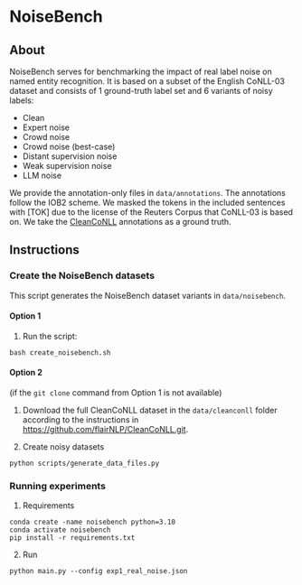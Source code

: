 # NoiseBench

## About

NoiseBench serves for benchmarking the impact of real label noise on named entity recognition. It is based on a subset of the English CoNLL-03 dataset and consists of 1 ground-truth label set and 6 variants of noisy labels:

- Clean
- Expert noise
- Crowd noise
- Crowd noise (best-case)
- Distant supervision noise
- Weak supervision noise
- LLM noise

We provide the annotation-only files in ```data/annotations```. The annotations follow the IOB2 scheme. We masked the tokens in the included sentences with [TOK] due to the license of the Reuters Corpus that CoNLL-03 is based on. We take the [CleanCoNLL](https://aclanthology.org/2023.emnlp-main.533.pdf) annotations as a ground truth. 

## Instructions

### Create the NoiseBench datasets

This script generates the NoiseBench dataset variants in ``data/noisebench``.

#### Option 1

1. Run the script:

``` 
bash create_noisebench.sh
```

#### Option 2 
(if the ```git clone``` command from Option 1 is not available)

1. Download the full CleanCoNLL dataset in the ```data/cleanconll``` folder according to the instructions in https://github.com/flairNLP/CleanCoNLL.git.

2. Create noisy datasets
``` 
python scripts/generate_data_files.py
```

### Running experiments

1. Requirements
```
conda create -name noisebench python=3.10
conda activate noisebench
pip install -r requirements.txt
```

2. Run
```
python main.py --config exp1_real_noise.json
```
